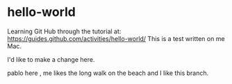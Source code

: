 # hello-world
Learning Git Hub through the tutorial at: https://guides.github.com/activities/hello-world/
This is a test written on me Mac.

I'd like to make a change here.

pablo here , me likes the long walk on the beach and I like this branch.
